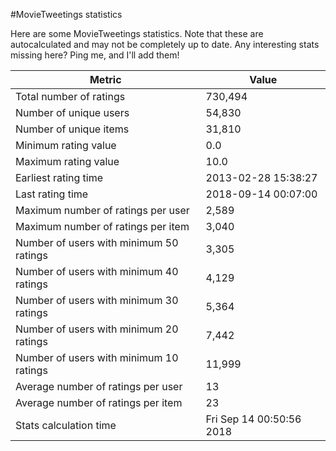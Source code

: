 #MovieTweetings statistics

Here are some MovieTweetings statistics. Note that these are autocalculated and may not be completely up to date. Any interesting stats missing here? Ping me, and I'll add them!

Metric | Value
--- | ---
Total number of ratings                 | 730,494
Number of unique users                  | 54,830
Number of unique items                  | 31,810
Minimum rating value                    | 0.0
Maximum rating value                    | 10.0
Earliest rating time                    | 2013-02-28 15:38:27
Last rating time                        | 2018-09-14 00:07:00
Maximum number of ratings per user      | 2,589
Maximum number of ratings per item      | 3,040
Number of users with minimum 50 ratings | 3,305
Number of users with minimum 40 ratings | 4,129
Number of users with minimum 30 ratings | 5,364
Number of users with minimum 20 ratings | 7,442
Number of users with minimum 10 ratings | 11,999
Average number of ratings per user      | 13
Average number of ratings per item      | 23
Stats calculation time                  | Fri Sep 14 00:50:56 2018

